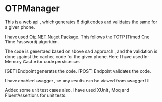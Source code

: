 # OTPManager

This is a web api , which generates 6 digit codes and validates the same for a given phone.

I have used [Otp.NET Nuget Package](https://www.nuget.org/packages/Otp.NET). This follows the TOTP (Timed One Time Password) algorithm.

The code is genertaed based on above said approach , and the validation is done against the cached code for the given phone. Here I have used In-Memory Cache for code persistence.

[GET] Endpoint generates the code.
[POST] Endpoint validates the code.

I have enabled swagger , so any results can be viewed from swagger UI.

Added some unit test cases also. I have used XUnit , Moq and FluentAssertions for unit tests.

